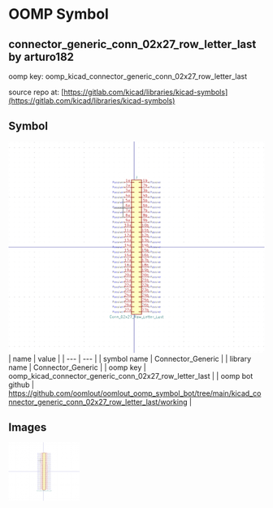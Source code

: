 # OOMP Symbol  
## connector_generic_conn_02x27_row_letter_last  by arturo182  
  
oomp key: oomp_kicad_connector_generic_conn_02x27_row_letter_last  
  
source repo at: [https://gitlab.com/kicad/libraries/kicad-symbols](https://gitlab.com/kicad/libraries/kicad-symbols)  
## Symbol  
  
[![working.png](working_600.png)](working.png)  
| name | value | 
| --- | --- | 
| symbol name | Connector_Generic | 
| library name | Connector_Generic | 
| oomp key | oomp_kicad_connector_generic_conn_02x27_row_letter_last | 
| oomp bot github | https://github.com/oomlout/oomlout_oomp_symbol_bot/tree/main/kicad_connector_generic_conn_02x27_row_letter_last/working | 
## Images  
  
[![working.png](working_140.png)](working.png)  
